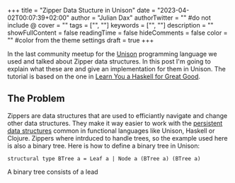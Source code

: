 +++
title = "Zipper Data Stucture in Unison"
date = "2023-04-02T00:07:39+02:00"
author = "Julian Dax"
authorTwitter = "" #do not include @
cover = ""
tags = ["", ""]
keywords = ["", ""]
description = ""
showFullContent = false
readingTime = false
hideComments = false
color = "" #color from the theme settings
draft = true
+++

In the last community meetup for the [Unison](https://www.unison-lang.org) programming language
we used and talked about Zipper data structures. In this post I'm going to explain what these
are and give an implementation for them in Unison. The tutorial is based on the one in
[Learn You a Haskell for Great Good](http://learnyouahaskell.com/zippers).

## The Problem

Zippers are data structures that are used to efficiantly navigate and change other data structures.
They make it way easier to work with the [persistent data structures](https://en.wikipedia.org/wiki/Persistent_data_structure)
common in functional languages like Unison, Haskell or Clojure. Zippers where intrduced to handle
trees, so the example used here is also a binary tree. Here is how to define a binary tree in Unison:

```
structural type BTree a = Leaf a | Node a (BTree a) (BTree a)

```

A binary tree consists of a lead